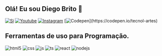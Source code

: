 ## Olá! Eu sou Diego Brito 👋

[![Si](https://img.shields.io/website?label=TecnolArtes&style=for-the-badge&url=https://sujeitoprogramador.com/)](https://tecnol-artes.comunidades.net/)
[![Youtube](https://img.shields.io/badge/YouTube-FF0000?style=for-the-badge&logo=youtube&logoColor=white)](https://www.youtube.com/channel/UCoe5BQCl1gWbdwP6GN3NukA?sub_confirmation=1)
[![Instagram](https://img.shields.io/badge/Instagram-E4405F?style=TecnolArtes&logo=instagram&logoColor=white)](https://www.instagram.com/diegobritold/)
[![Codepen]([https://img.shields.io/badge/Instagram-E4405F?style=TecnolArtes&logo=instagram&logoColor=white](https://i.pinimg.com/280x280_RS/66/cb/05/66cb057019a70f2991b05265a6d6b6dc.jpg))](https://codepen.io/tecnol-artes)


## Ferramentas de uso para Programação.

<div style="display: inline_block">
  <img align="center" alt="html5" src="https://img.shields.io/badge/HTML5-E34F26?style=for-the-badge&logo=html5&logoColor=white" />
  <img align="center" alt="css" src="https://img.shields.io/badge/CSS3-1572B6?style=for-the-badge&logo=css3&logoColor=white" />
  <img align="center" alt="js" src="https://img.shields.io/badge/JavaScript-F7DF1E?style=for-the-badge&logo=javascript&logoColor=black" />
  <img align="center" alt="ts" src="https://img.shields.io/badge/TypeScript-007ACC?style=for-the-badge&logo=typescript&logoColor=white" />
  <img align="center" alt="react" src="https://img.shields.io/badge/React-20232A?style=for-the-badge&logo=react&logoColor=61DAFB" />
  <img align="center" alt="nodejs" src="https://img.shields.io/badge/Node.js-43853D?style=for-the-badge&logo=node.js&logoColor=white" />
</div><br/>





